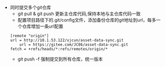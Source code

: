 



* 同时提交多个git仓库  
    * git pull & git push 更新主仓库代码,保持本地与主仓库代码一致
    * 配置项目路径下的.git/config文件，添加备份仓库的git地址到url，每多一个仓库增加一条url配置
    ```
    [remote "origin"]
	url = http://10.1.53.122/xjcun/asset-data-sync.git
        url = https://gitee.com/JC86/asset-data-sync.git
	fetch = +refs/heads/*:refs/remotes/origin/*
    ```
    * git push -f 强制提交到所有仓库，统一版本
